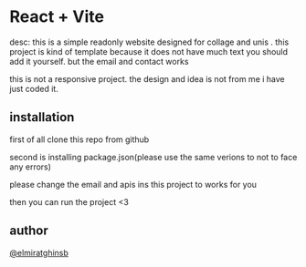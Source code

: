 # React + Vite

desc:
this is a simple readonly website designed for collage and unis .
this project is kind of template because it does not have much text you should add it yourself.
but the email and contact works

this is not a responsive project.
the design and idea is not from me i have just coded it.

## installation


first of all clone this repo from github

second is installing package.json(please use the same verions to not to face any errors)


please change the email and apis ins this project to works for you

then you can run the project <3

## author
[@elmiratghinsb](https://github.com/Elmirataghinasab)



